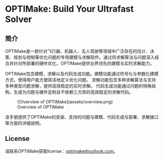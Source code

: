 # **OPTIMake: Build Your Ultrafast Solver**

## **简介**

OPTIMake是一款针对飞行器、机器人、无人驾驶等领域中广泛存在的估计、决策、规划与控制等优化问题的专用建模与求解软件。通过将求解算法与问题深入结合并针对所部署的硬件优化，OPTIMake提供业界领先的建模与实时求解能力。

OPTIMake包含建模，求解以及代码生成功能。建模功能通过符号化与参数化建模方式，使得用户能方便简洁地定义优化问题。
求解功能包含多种求解算法与支持多种类型问题求解，提供高效稳定的实时求解。
代码生成功能通过问题的特殊结构，生成为问题与硬件定制且不依赖三方库的高效稳定的求解代码。

<figure markdown="span">
  ![Overview of OPTIMake](assets/overview.png)
  <figcaption>Overview of OPTIMake</figcaption>
</figure>


该手册提供了OPTIMake的安装、支持的问题与建模、代码生成与部署、求解接口等方面的详细说明。

<!-- 众所周知，基于实时在线优化的控制与决策，已经成为智能机器实现复杂动态行为的基本计算途径。
尤其以用于非线性最优控制的实时嵌入式求解器技术显示出根本的重要性。

OPTIMake是一套专注于开发机器人飞行器以及无人驾驶等领域中的下一代模型预测控制(MPC)系统基础性工具。
我们的专业知识涵盖先进的多变量控制设计、最先进的优化算法以及高效稳健的软件实现。




![Image title](https://www.odys.it/wp-content/uploads/2014/09/car.jpg){ align=left width=300 }
<br />
OPTIMake可以帮助汽车工程师开发基于嵌入式MPC和机器学习的先进控制系统。我们在ADAS、自动驾驶、运动控制、动力总成控制、车辆动力学、代客泊车、等方面拥有丰富的经验。
<br />
<br />
<br />

![Image title](https://www.odys.it/wp-content/uploads/2014/09/satellite.jpg){ align=right width=300 }
<br />
<br />
我们致力于为航天工业的制导、导航和控制设计先进的实时计算提供算法和软件支持。应用包括卫星姿态控制、空间交会和无人机自主导航。
<br />
<br />
 -->

## **License**
请联系OPTIMake获取license：optimake@outlook.com。


<!-- E-mail支持

如果出现技术问题，请联系OPTIMake支持：optimake@outlook.com。为了加快这一过程，我们建议您提供以下信息：

+ 您使用的正是OPTIMake版本。

+ 您正在使用的平台（Linux、Windows、MacOS、32位或64位）。

+ 您正在使用的API（C、MATLAB、Python、R）。

+ 日志信息和错误消息。

+ 再现问题所需的数据，例如任务文件或代码示例（如果相关）。

+ 有关常见问题、安装问题和转储任务文件的说明，请参阅我们的常见问题解答。 -->

<!-- ## **Release Notes** -->
